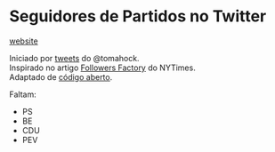 # Seguidores de Partidos no Twitter

[website](https://joao.github.com/seguidores_partidos)

Iniciado por [tweets](https://twitter.com/tomahock/status/1194033277528616962) do @tomahock.  
Inspirado no artigo [Followers Factory](https://www.nytimes.com/interactive/2018/01/27/technology/social-media-bots.html) do NYTimes.  
Adaptado de [código aberto](https://github.com/elaineo/FollowerFactory).  

Faltam:
- PS  
- BE  
- CDU  
- PEV  
